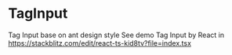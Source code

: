 # TagInput
Tag Input base on ant design style
See demo Tag Input by React in https://stackblitz.com/edit/react-ts-kid8tv?file=index.tsx
